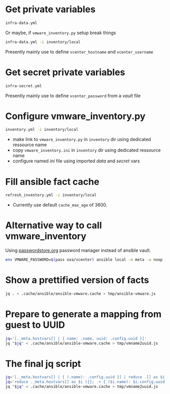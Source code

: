 # Get private variables

```bash
infra-data.yml
```

Or maybe, if `vmware_inventory.py` setup break things

```bash
infra-data.yml -i inventory/local
```

Presently mainly use to define `vcenter_hostname` and
`vcenter_username`

# Get secret private variables

```bash
infra-secret.yml
```

Presently mainly use to define `vcenter_password` from a *vault* file

# Configure vmware_inventory.py

```bash
inventory.yml -i inventory/local
```

- make link to `vmware_inventory.py` in `inventory` dir using
  dedicated ressource name
- copy `vmware_inventory.ini` in `inventory` dir using dedicated
  ressource name
- configure named *ini* file using imported *data* and *secret* vars

# Fill ansible fact cache

```bash
refresh_inventory.yml -i inventory/local 
```

- Currently use default `cache_max_age` of 3600.

# Alternative way to call vmware_inventory

Using [passwordstore.org](https://www.passwordstore.org/) password
manager instead of ansible vault.

```bash
env VMWARE_PASSWORD=$(pass oxa/vcenter) ansible local -m meta -a noop
```

# Show a prettified version of facts

```bash
jq . < .cache/ansible/ansible-vmware.cache > tmp/ansible-vmware.js
```

# Prepare to generate a mapping from guest to UUID

```bash
jq='[._meta.hostvars[] | { name: .name, uuid: .config.uuid }]'
jq "$jq" < .cache/ansible/ansible-vmware.cache > tmp/vmname2uuid.js
```

# The final jq script

```bash
jq='[._meta.hostvars[] | { (.name): .config.uuid }] | reduce .[] as $i ({}; .+ $i) | { vmname2uuid: . }';
jq='reduce ._meta.hostvars[] as $i ({}; .+ { ($i.name): $i.config.uuid }) | { vmname2uuid: . }';
jq "$jq" < .cache/ansible/ansible-vmware.cache > tmp/vmname2uuid.js
```
